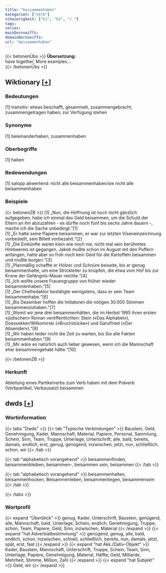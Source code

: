 ```yaml
---
title: "beisammenhaben"
kategorien: ["Verb"]
schwierigkeit: ["k1", "h2", "r_"]
tags:
series:
mainDornseiffs:
domainDornseiffs:
url: "beisammenhaben"
---
```


{{< betonenÜbs >}}
**Übersetzung:**  
have together, More examples...  
{{< /betonenÜbs >}}

## Wiktionary [[+](https://de.wiktionary.org/wiki/beisammenhaben)]

### Bedeutungen
[1] transitiv: etwas beschafft, gesammelt, zusammengebracht, zusammengetragen haben; zur Verfügung stehen  

### Synonyme
[1] beieinanderhaben, zusammenhaben  

### Oberbegriffe
[1] haben  

### Redewendungen
[1] salopp abwertend: nicht alle beisammenhaben/sie nicht alle beisammenhaben  

### Beispiele
{{< betonenZB >}}
[1] „Nun, die Hoffnung ist noch nicht gänzlich aufgegeben; habe ich einmal das Geld beisammen, um die Schuld der Eltern an ihn abzuzahlen - es dürfte noch fünf bis sechs Jahre dauern -, mache ich die Sache unbedingt.“[1]  
[1] „Er hatte seine Papiere beisammen, er war zur letzten Viseneinzeichnung vorbestellt, sein Billett vorbezahlt.“[2]  
[1] „Die Einkünfte waren klein wie noch nie, nicht mal sein berühmtes Himbeereis ist gegangen, Jakob mußte schon im August mit den Puffern anfangen, hatte aber so früh noch kein Geld für die Kartoffeln beisammen und mußte borgen.“[3]  
[1] „Planmäßig schaffte er Hölzer und Schnüre beiseite, bis er genug beisammenhatte, um eine Strickleiter zu knüpfen, die etwa vom Hof bis zur Krone der Gefängnis-Mauer reichte.“[4]  
[1] „Ich wollte unsere Frauengruppe von früher wieder beisammenhaben.“[5]  
[1] „Der Chefredaktor bestätigte wenigstens, dass er sein Team beisammenhabe.“[6]  
[1] „Bis Dezember hoffen die Initiatoren die nötigen 30.000 Stimmen beisammenzuhaben.“[7]  
[1] „Womit wir jene drei beisammenhätten, die im Herbst 1995 ihren ersten «jüdischen» Roman veröffentlichten: Stein («Das Alphabet»), Doessekker/Wilkomirski («Bruchstücke») und Ganzfried («Der Absender»).“[8]  
[1] „Wir haben leider nicht die Zeit zu warten, bis Sie alle Fakten beisammenhaben.“[9]  
[1] „Mir wäre es natürlich auch lieber gewesen, wenn ich die Mannschaft eher beisammengehabt hätte.“[10]  

{{< /betonenZB >}}
### Herkunft
Ableitung eines Partikelverbs zum Verb haben mit dem Präverb (Verbpartikel, Verbzusatz) beisammen  



## dwds [[+](https://www.dwds.de/wb/beisammenhaben)]

### Wortinformation
{{< tabs "Dwds" >}}
{{< tab "Typische Verbindungen" >}}
Baustein, Geld, Genehmigung, Kader, Mannschaft, Material, Papiere, Personal, Sammlung, Schein, Sinn, Team, Truppe, Unterlage, Unterschrift, alle, bald, bereits, damals, endlich, erst, genug, genügend, inzwischen, jetzt, nun, schließlich, schon, wir
{{< /tab >}}

{{< tab "alphabetisch vorangehend" >}}
beisammenfinden, beisammenbleiben, beisammen-, beisammen sein, beisammen
{{< /tab >}}

{{< tab "alphabetisch vorangehend" >}}
beisammenhalten, beisammenhocken, Beisammenleben, beisammenliegen, beisammensein
{{< /tab >}}

{{< /tabs >}}

### Wortprofil
{{< expand "Überblick" >}} genug, Kader, Unterschrift, Baustein, genügend, alle, Mannschaft, bald, Unterlage, Schein, endlich, Genehmigung, Truppe, schon, Team, Papiere, Geld, Sinn, inzwischen, Material {{< /expand >}}
{{< expand "hat Adverbialbestimmung" >}} genügend, genug, alle, bald, endlich, schon, inzwischen, schnell, schließlich, bereits, nun, damals, jetzt, spät, erst, fast {{< /expand >}}
{{< expand "hat Akk./Dativ-Objekt" >}} Kader, Baustein, Mannschaft, Unterschrift, Truppe, Schein, Team, Sinn, Unterlage, Papiere, Genehmigung, Material, Hälfte, Geld, Milliarde, Mehrheit, Stimme, Million, Zahl {{< /expand >}}
{{< expand "hat Subjekt" >}} Geld, wir {{< /expand >}}

